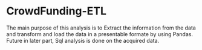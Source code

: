 # CrowdFunding-ETL
The main purpose of this analysis is to Extract the information from the  data and transform and load the data in a presentable formate by using Pandas.
Future in later part, Sql analysis is done on the acquired data.

